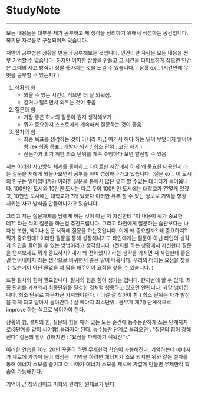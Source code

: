 # StudyNote
---
모든 내용들은 대부분 제가 공부하고 제 생각을 정리하기 위해서 작성하는 공간입니다.
복기용 자료들로 구성되어져 있습니다.

저만의 공부법은 상황을 만들어 공부해보는 것입니다.
인간이란 사람은 모든 내용을 전부 기억할 수 없습니다. 하지만 어떠한 상황을 만들고 그 시간을 타이트하게 잡으면 인간은 그때의 사고 방식이 정말 좋아지는 것을 느낄 수 있습니다. ( 상황 ex _ 1시간안에 무엇을 공부할 수 있는지? )

1. 상황의 힘
	*  외울 수 있는 시간이 적으면 더 잘 외워짐.
	*  걷거나 달리면서 외우는 것이 좋음
2. 질문의 힘
	* 가장 좋은 하나의 질문이 뭔지 생각해보기
	* 뭐가 중요한지 스스로에게 계속해서 질문하는 것이 좋음
3. 절차의 힘
	* 최종 목표를 생각하는 것이 아니라 지금 여기서 해야 하는 일이 무엇이지 알아야 함 (ex 최종 목표 : 개발자 되기 / 최소 단위 : 코딩 하기 )
	* 전문가가 되기 위한 최소 단위를 계속 수행하다 보면 발전할 수 있음

저는 이러한 사고방식 체계를 좋아하고 타이트한 시간에서 이게 왜 중요한 내용인지 라는 질문을 저에게 되돌아보면서 공부를 하며 성장해나가고 있습니다. (질문 ex _ 이 도시의 인구는 얼마입니까?)
이러한 질문을 통해서 많은 유추 할 수있는 데이터가 들어옵니다. 100만인 도시와 10만인 도시는 다르 듯이 100만인 도시에는 대학교가 ??몇개 있겠고, 10만인 도시에는 대학교가 ?개 있겠다 이러한 유추 할 수 있는 정보로 기억을 향상 시키는 사고 방식을 만들어나가고 있습니다.

그리고 저는 질문자체를 남에게 하는 것이 아닌 저 자신한테 "이 내용이 뭐가 중요한데?" 라는 식의 질문을 하는걸 추천드립니다. 그리고 타인에게 질문하는 습관보다는 나 자신 또한, 책이나 논문 서적에 질문을 하는것입니다.
이게 왜 중요할까? 왜 중요하지? 뭐가 중요한데? 이러한 질문을 통해 성장해나가고 타인에게는 질문이 아닌 타인의 생각과 의견을 들어볼 수 있는 방법이라고 생각합니다. (전화를 하는 상황에서 자신한테 질문을 던져보세요 뭐가 중요하지? 내가 왜 전화했지? 라는 생각을 가지면 저 사람한테 좋은 걸 얻어내야지 라는 생각으로 바뀌면서 좋은 말이 나옵니다. 우리의 머리는 요점을 찾을 수 있는거이 아닌 물었을 떄 답을 해주어야 요점을 찾을 수 있습니다. )

또한 절차의 힘이 필요합니다.
절차의 힘은 힘이 생기는 겁니다.
한꺼번에 할 수 없다.
최종 단위를 가져와서 최종단위를 달성한 것처럼 행동하고 있으면 안됩니다. 꽈당 넘어집니다.
최소 단위로 차근차근 가져와야한다. ( 이걸 잘  찾아야 함 )
최소 단위는 자가 발전을 하게 되고 알아서 돌아간다 ( 살 빼야지 최소단위 : 몸무게 재기)
단계적으로 improve 하는 식으로 넘어가야 한다.

 
상황의 힘, 절차의 힘, 질문의 힘을 깨어 있는 모든 순간에 능수능란하게 쓰는 단계까지로(3단계를 같이 써야함)
올라가야 된다.
능수능란 단계로 올라오면 : "질문의 힘이 강해진다"
질문의 힘이 강해지면 : "요점을 파악하기 쉬워진다."

이러한 연습을 10년 20년 꾸준히 하면 무제한적 학습이 가능해진다.
기억하는데 에너지가 제로에 가까이 들어
핵심은 : 기억을 하려면 에너지가 소모 되지만
위와 같은 절차를 통해 에너지 소모를 줄이고
더 나아가 에너지 소모를 제로에 가깝게 만들면 무제한적 학습이 가능해진다.

기억이 곧 창의성이고 미학의 원리인 원재료가 된다.
